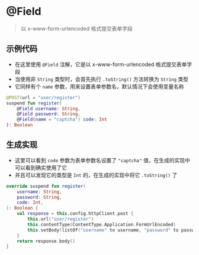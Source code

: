 # @Field

> 以 x-www-form-urlencoded 格式提交表单字段

## 示例代码

- 在这里使用 `@Field` 注解，它是以 x-www-form-urlencoded 格式提交表单字段
- 当使用非 `String` 类型时，会首先执行 `.toString()` 方法转换为 `String` 类型
- 它同样有个 `name` 参数，用来设置表单参数名，默认情况下会使用变量名称

```kotlin
@POST(url = "user/register")
suspend fun register(
	@Field username: String,
	@Field password: String,
	@Field(name = "captcha") code: Int
): Boolean
```

## 生成实现

- 这里可以看到 `code` 参数为表单参数名设置了 `"captcha"` 值，在生成的实现中可以看到确实使用了它
- 并且可以发现它的类型是 `Int` 的，在生成的实现中将它 `.toString()` 了

```kotlin
override suspend fun register(
	username: String,
	password: String,
	code: Int,
): Boolean {
	val response = this.config.httpClient.post {
		this.url("user/register")
		this.contentType(ContentType.Application.FormUrlEncoded)
		this.setBody(listOf("username" to username, "password" to password, "captcha" to code.toString()).formUrlEncode())
	}
	return response.body()
}
```